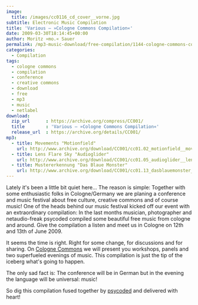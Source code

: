 ```yaml
---
image:
  title: /images/cc0116_cd_cover__vorne.jpg
subtitle: Electronic Music Compilation
title: 'Various – »Cologne Commons Compilation«'
date: 2009-03-30T18:14:45+00:00
author: Moritz »mo.« Sauer
permalink: /mp3-music-download/free-compilation/1144-cologne-commons-compilation
categories:
  - Compilation
tags:
  - cologne commons
  - compilation
  - conference
  - creative commons
  - download
  - free
  - mp3
  - music
  - netlabel
download:
  zip_url      : https://archive.org/compress/CC001/
  title        : 'Various – »Cologne Commons Compilation«'
  release_url  : https://archive.org/details/CC001/
mp3:
  - title: Movements "Motionfield"
    url: http://www.archive.org/download/CC001/cc01.02_motionfield__movements__www.stadtgruenlabel.net.mp3
  - title: Lens Flare Sky "Audioglider"
    url: http://www.archive.org/download/CC001/cc01.05_audioglider__lens_flare_sky__www.foem.info.mp3
  - title: Mustererkennung "Das Blaue Monster"
    url: http://www.archive.org/download/CC001/cc01.13_dasblauemonster__mustererkennung__www.derkleinegruenewuerfel.de.mp3
---
```

Lately it's been a little bit quiet here... The reason is simple: Together with some enthusiastic folks in Cologne/Germany we are planing a conference and music festival about free culture, creative commons and of course music! One of the heads behind our music festival kicked off our event with an extraordinary compilation: In the last months musician, photographer and netaudio-freak psycoded compiled some beautiful free music from cologne and around. Give the compilation a listen and meet us in Cologne on 12th and 13th of June 2009.<!--more-->

It seems the time is right. Right for some change, for discussions and for sharing. On [Cologne Commons](http://www.Cologne-Commons.de) we will present you workshops, panels and two superfueled evenings of music. This compilation is just the tip of the iceberg what's going to happen.

The only sad fact is: The conference will be in German but in the evening the language will be universal: music!

So dig this compilation fused together by [psycoded](http://psycoded.de) and delivered with heart!

